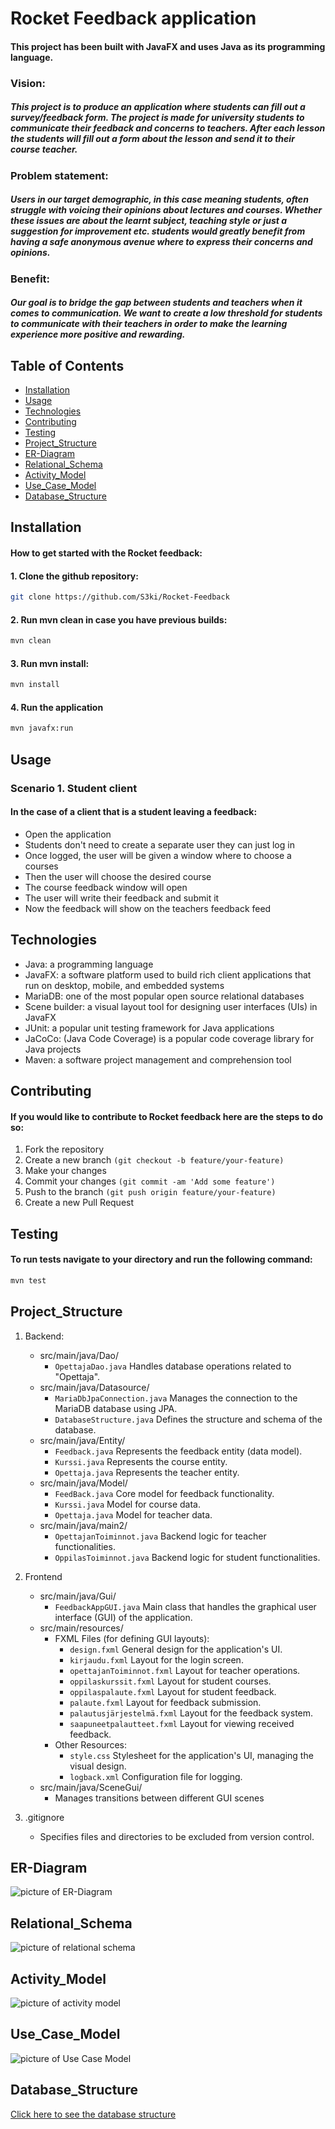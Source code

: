 # Rocket Feedback application

#### This project has been built with JavaFX and uses Java as its programming language. 

### Vision:
##### This project is to produce an application where students can fill out a survey/feedback form. The project is made for university students to communicate their feedback and concerns to teachers. After each lesson the students will fill out a form about the lesson and send it to their course teacher.

### Problem statement:
##### Users in our target demographic, in this case meaning students, often struggle with voicing their opinions about lectures and courses. Whether these issues are about the learnt subject, teaching style or just a suggestion for improvement etc. students would greatly benefit from having a safe anonymous avenue where to express their concerns and opinions.

### Benefit:
##### Our goal is to bridge the gap between students and teachers when it comes to communication. We  want to create a low threshold for students to communicate with their teachers in order to make the learning experience more positive and rewarding. 

## Table of Contents
- [Installation](#Installation)
- [Usage](#Usage)
- [Technologies](#Technologies)
- [Contributing](#Contributing)
- [Testing](#Testing)
- [Project_Structure](#Project_Structure)
- [ER-Diagram](#ER-Diagram)
- [Relational_Schema](#Relational_Schema)
- [Activity_Model](#Activity_Model)
- [Use_Case_Model](#Use_Case_Model)
- [Database_Structure](#Database_Structure)





## Installation

#### How to get started with the Rocket feedback:
#### 1. Clone the github repository: 
```bash 
git clone https://github.com/S3ki/Rocket-Feedback
```

#### 2. Run mvn clean in case you have previous builds:
```bash
mvn clean
```

#### 3. Run mvn install:
```bash
mvn install
```

#### 4. Run the application
```bash
mvn javafx:run
```
## Usage

### Scenario 1. Student client
#### In the case of a client that is a student leaving a feedback:
- Open the application
- Students don't need to create a separate user they can just log in 
- Once logged, the user will be given a window where to choose a courses
- Then the user will choose the desired course
- The course feedback window will open
- The user will write their feedback and submit it
- Now the feedback will show on the teachers feedback feed

## Technologies

- Java: a programming language
- JavaFX: a software platform used to build rich client applications that run on desktop, mobile, and embedded systems
- MariaDB: one of the most popular open source relational databases
- Scene builder: a visual layout tool for designing user interfaces (UIs) in JavaFX
- JUnit: a popular unit testing framework for Java applications
- JaCoCo: (Java Code Coverage) is a popular code coverage library for Java projects
- Maven: a software project management and comprehension tool

## Contributing

#### If you would like to contribute to Rocket feedback here are the steps to do so:
1. Fork the repository
2. Create a new branch `(git checkout -b feature/your-feature)`
3. Make your changes
4. Commit your changes `(git commit -am 'Add some feature')`
5. Push to the branch `(git push origin feature/your-feature)`
6. Create a new Pull Request

## Testing

#### To run tests navigate to your directory and run the following command:
```bash
mvn test
```
## Project_Structure

1. Backend:
   - src/main/java/Dao/
       - `OpettajaDao.java` Handles database operations related to "Opettaja".
   - src/main/java/Datasource/
       - `MariaDbJpaConnection.java` Manages the connection to the MariaDB database using JPA.
       - `DatabaseStructure.java` Defines the structure and schema of the database.
   - src/main/java/Entity/
      - `Feedback.java` Represents the feedback entity (data model).
      - `Kurssi.java` Represents the course entity.
      - `Opettaja.java` Represents the teacher entity.
   - src/main/java/Model/
      - `FeedBack.java` Core model for feedback functionality.
      - `Kurssi.java` Model for course data.
      - `Opettaja.java` Model for teacher data.
   - src/main/java/main2/
      - `OpettajanToiminnot.java` Backend logic for teacher functionalities.
      - `OppilasToiminnot.java` Backend logic for student functionalities.

2. Frontend
   - src/main/java/Gui/
      - `FeedbackAppGUI.java` Main class that handles the graphical user interface (GUI) of the application.
   - src/main/resources/
      - FXML Files (for defining GUI layouts):
           - `design.fxml` General design for the application's UI.
           - `kirjaudu.fxml` Layout for the login screen.
           - `opettajanToiminnot.fxml` Layout for teacher operations.
           - `oppilaskurssit.fxml` Layout for student courses.
           - `oppilaspalaute.fxml` Layout for student feedback.
           - `palaute.fxml` Layout for feedback submission.
           - `palautusjärjestelmä.fxml` Layout for the feedback system.
           - `saapuneetpalautteet.fxml` Layout for viewing received feedback.
      - Other Resources:
           - `style.css` Stylesheet for the application's UI, managing the visual design.
           - `logback.xml` Configuration file for logging.
   - src/main/java/SceneGui/
        - Manages transitions between different GUI scenes

3. .gitignore
   - Specifies files and directories to be excluded from version control. 

## ER-Diagram

![picture of ER-Diagram](docResources/Er-malli.png)

## Relational_Schema

![picture of relational schema](docResources/Relaatiomalli.png)


## Activity_Model

![picture of activity model](docResources/Activity.png)

## Use_Case_Model

![picture of Use Case Model](docResources/Usecasemalli.png)

## Database_Structure

[Click here to see the database structure](src/main/java/Datasource/DatabaseStructure.txt)






